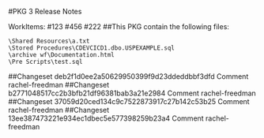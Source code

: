 #PKG 3 Release Notes

WorkItems:
#123
#456
#222
##This PKG contain the following files:
```
\Shared Resources\a.txt
\Stored Procedures\CDEVCICD1.dbo.USPEXAMPLE.sql
\archive wf\Documentation.html
\Pre Scripts\test.sql
```

##Changeset deb2f1d0ee2a50629950399f9d23ddeddbbf3dfd Comment
rachel-freedman
##Changeset b2771048517cc2b3bfb21df96381bab3a21e2984 Comment
rachel-freedman
##Changeset 37059d20ced134c9c7522873917c27b142c53b25 Comment
rachel-freedman
##Changeset 13ee387473221e934ec1dbec5e577398259b23a4 Comment
rachel-freedman
